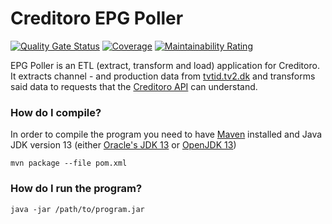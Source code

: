 # Creditoro EPG Poller
[![Quality Gate Status](https://sonarcloud.io/api/project_badges/measure?project=creditoro_epg-poller&metric=alert_status)](https://sonarcloud.io/dashboard?id=creditoro_epg-poller)
[![Coverage](https://sonarcloud.io/api/project_badges/measure?project=creditoro_epg-poller&metric=coverage)](https://sonarcloud.io/dashboard?id=creditoro_epg-poller)
[![Maintainability Rating](https://sonarcloud.io/api/project_badges/measure?project=creditoro_epg-poller&metric=sqale_rating)](https://sonarcloud.io/dashboard?id=creditoro_epg-poller)

EPG Poller is an ETL (extract, transform and load) application for Creditoro.
It extracts channel - and production data from [tvtid.tv2.dk](https://tvtid.tv2.dk) and transforms said data to requests that the [Creditoro API](https://api.creditoro.nymann.dev) can understand.

### How do I compile?
In order to compile the program you need to have [Maven](https://maven.apache.org/install.html) installed and Java JDK version 13 (either [Oracle's JDK 13](https://www.oracle.com/technetwork/java/javase/downloads/jdk13-downloads-5672538.html) or [OpenJDK 13](https://openjdk.java.net/projects/jdk/13/))

`mvn package --file pom.xml`

### How do I run the program?
`java -jar /path/to/program.jar`
